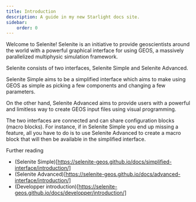 ```yaml
---
title: Introduction 
description: A guide in my new Starlight docs site.
sidebar:
    order: 0
---
```


Welcome to Selenite! Selenite is an initiative to provide geoscientists around the world with a powerful graphical interface for using GEOS, a massively parallelized multiphysic simulation framework.

Selenite consists of two interfaces, Selenite Simple and Selenite Advanced.

Selenite Simple aims to be a simplified interface which aims to make using GEOS as simple as picking a few components and changing a few parameters.

On the other hand, Selenite Advanced aims to provide users with a powerful and limitless way to create GEOS input files using visual programming. 

The two interfaces are connected and can share configuration blocks (macro blocks). For instance, if in Selenite Simple you end up missing a feature, all you have to do is to use Selenite Advanced to create a macro block that will then be available in the simplified interface.

Further reading
- (Selenite Simple)[https://selenite-geos.github.io/docs/simplified-interface/introduction/]
- (Selenite Advanced)[https://selenite-geos.github.io/docs/advanced-interface/introduction/]
- (Developper introduction)[https://selenite-geos.github.io/docs/developper/introduction/]
